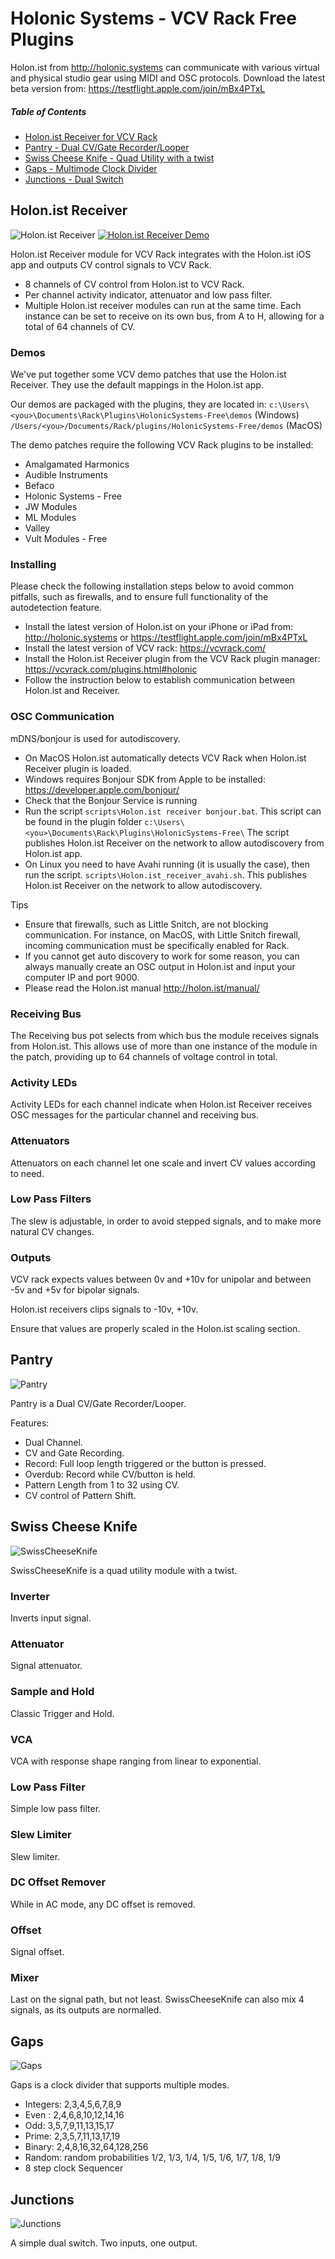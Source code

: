 # Holonic Systems - VCV Rack Free Plugins

Holon.ist from http://holonic.systems can communicate with various virtual and physical studio gear using MIDI and OSC protocols. Download the latest beta version from: https://testflight.apple.com/join/mBx4PTxL

##### Table of Contents  
- [Holon.ist Receiver for VCV Rack](#holonist-receiver)
- [Pantry - Dual CV/Gate Recorder/Looper](#pantry)
- [Swiss Cheese Knife - Quad Utility with a twist](#swiss-cheese-knife)
- [Gaps - Multimode Clock Divider](#gaps)
- [Junctions - Dual Switch](#junctions)


## Holon.ist Receiver

![Holon.ist Receiver](https://raw.githubusercontent.com/hdavid/VCVRack-Holon.ist/master/screencaps/Holon.ist-Receiver.png)    [![Holon.ist Receiver Demo](http://img.youtube.com/vi/eBonU85BfDM/0.jpg)](https://www.youtube.com/watch?v=eBonU85BfDM "Holon.ist Receiver Demo")

Holon.ist Receiver module for VCV Rack integrates with the Holon.ist iOS app and outputs CV control signals to VCV Rack.
- 8 channels of CV control from Holon.ist to VCV Rack.
- Per channel activity indicator, attenuator and low pass filter.
- Multiple Holon.ist receiver modules can run at the same time. Each instance can be set to receive on its own bus, from A to H, allowing for a total of 64 channels of CV.

### Demos
We've put together some VCV demo patches that use the Holon.ist Receiver. They use the default mappings in the Holon.ist app.

Our demos are packaged with the plugins, they are located in: `c:\Users\<you>\Documents\Rack\Plugins\HolonicSystems-Free\demos` (Windows) `/Users/<you>/Documents/Rack/plugins/HolonicSystems-Free/demos` (MacOS) 

The demo patches require the following VCV Rack plugins to be installed: 

- Amalgamated Harmonics
- Audible Instruments
- Befaco
- Holonic Systems - Free
- JW Modules
- ML Modules
- Valley
- Vult Modules - Free 

### Installing
Please check the following installation steps below to avoid common pitfalls, such as firewalls, and to ensure full functionality of the autodetection feature.

- Install the latest version of Holon.ist on your iPhone or iPad from: http://holonic.systems or https://testflight.apple.com/join/mBx4PTxL
- Install the latest version of VCV rack: https://vcvrack.com/
- Install the Holon.ist Receiver plugin from the VCV Rack plugin manager: https://vcvrack.com/plugins.html#holonic
- Follow the instruction below  to establish communication between Holon.ist and Receiver.

### OSC Communication
mDNS/bonjour is used for autodiscovery.

- On MacOS Holon.ist automatically detects VCV Rack when Holon.ist Receiver plugin is loaded.
- Windows requires Bonjour SDK from Apple to be installed: https://developer.apple.com/bonjour/  
- Check that the Bonjour Service is running
- Run the script `scripts\Holon.ist receiver bonjour.bat`. This script can be found in the plugin folder `c:\Users\<you>\Documents\Rack\Plugins\HolonicSystems-Free\` The script publishes Holon.ist Receiver on the network to allow autodiscovery from Holon.ist app.
- On Linux you need to have Avahi running (it is usually the case), then run the script. `scripts\Holon.ist_receiver_avahi.sh`. This publishes Holon.ist Receiver on the network to allow autodiscovery.

Tips
- Ensure that firewalls, such as Little Snitch, are not blocking communication. For instance, on MacOS, with Little Snitch firewall, incoming communication must be specifically enabled for Rack.
- If you cannot get auto discovery to work for some reason, you can always manually create an OSC output in Holon.ist and input your computer IP and port 9000.
- Please read the Holon.ist manual http://holon.ist/manual/


### Receiving Bus
The Receiving bus pot selects from which bus the module receives signals from Holon.ist. This allows use of more than one instance of the module in the patch, providing up to 64 channels of voltage control in total.

### Activity LEDs
Activity LEDs for each channel indicate when Holon.ist Receiver receives OSC messages for the particular channel and receiving bus.

### Attenuators
Attenuators on each channel let one scale and invert CV values according to need.  

### Low Pass Filters
The slew is adjustable, in order to avoid stepped signals, and to make more natural CV changes.

### Outputs
VCV rack expects values between 0v and +10v for unipolar and between -5v and +5v for bipolar signals.

Holon.ist receivers clips signals to -10v, +10v.
  
Ensure that values are properly scaled in the Holon.ist scaling section.

## Pantry

![Pantry](https://raw.githubusercontent.com/hdavid/VCVRack-Holon.ist/master/screencaps/Pantry.png)

Pantry is a Dual CV/Gate Recorder/Looper.

Features:
- Dual Channel. 
- CV and Gate Recording.
- Record: Full loop length triggered or the button is pressed.
- Overdub: Record while CV/button is held.
- Pattern Length from 1 to 32 using CV.
- CV control of Pattern Shift.


## Swiss Cheese Knife

![SwissCheeseKnife](https://raw.githubusercontent.com/hdavid/VCVRack-Holon.ist/master/screencaps/SwissCheeseKnife.png)

SwissCheeseKnife is a quad utility module with a twist.

### Inverter
Inverts input signal.

### Attenuator 
Signal attenuator.

### Sample and Hold
Classic Trigger and Hold.

### VCA
VCA with response shape ranging from linear to exponential.

### Low Pass Filter
Simple low pass filter.

### Slew Limiter
Slew limiter.

### DC Offset Remover
While in AC mode, any DC offset is removed. 

### Offset
Signal offset.

### Mixer
Last on the signal path, but not least. SwissCheeseKnife can also mix 4 signals, as its outputs are normalled.


## Gaps

![Gaps](https://raw.githubusercontent.com/hdavid/VCVRack-Holon.ist/master/screencaps/Gaps.png)

Gaps is a clock divider that supports multiple modes. 

- Integers: 2,3,4,5,6,7,8,9
- Even : 2,4,6,8,10,12,14,16
- Odd: 3,5,7,9,11,13,15,17
- Prime: 2,3,5,7,11,13,17,19
- Binary: 2,4,8,16,32,64,128,256
- Random: random probabilities 1/2, 1/3, 1/4, 1/5, 1/6, 1/7, 1/8, 1/9
- 8 step clock Sequencer


## Junctions

![Junctions](https://raw.githubusercontent.com/hdavid/VCVRack-Holon.ist/master/screencaps/Junctions.png)

A simple dual switch. Two inputs, one output.
